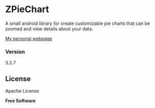 # ZPieChart

A small android library for create customizable pie charts that can be zoomed and view details about your data.

[My personal webpage]

### Version
3.2.7


License
----

Apache License


**Free Software**

[//]: # (Reference links)

   [My personal webpage]: <https://geracoder.com>